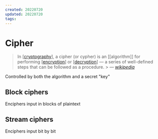 ```yaml
---
created: 20220720
updated: 20220720
tags:
---
```


# Cipher

> In [[cryptography]], a cipher (or cypher) is an [[algorithm]] for performing [[encryption]] or [[decryption]] — a series of well-defined steps that can be followed as a procedure. > &mdash; <cite>[wikipedia][1]</cite>

Controlled by both the algorithm and a secret "key"

## Block ciphers

Enciphers input in blocks of plaintext

## Stream ciphers

Enciphers input bit by bit

[1]: https://en.wikipedia.org/wiki/cipher

[//begin]: # "Autogenerated link references for markdown compatibility"
[cryptography]: cryptography "Cryptography"
[encryption]: encryption "Encryption"
[decryption]: decryption "Decryption"
[//end]: # "Autogenerated link references"
